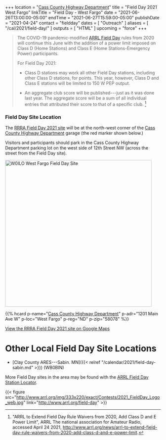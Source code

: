 +++
location = "[Cass County Highway Department](#field-day-site-location)"
title = "Field Day 2021 West Fargo"
linkTitle = "Field Day - West Fargo"
date = "2021-06-26T13:00:00-05:00"
endTime = "2021-06-27T15:59:00-05:00"
publishDate = "2021-04-24"
contact = "fieldday"
dates = [ "Outreach" ]
aliases = [ "/cal/2021/field-day/" ]
outputs = [ "HTML" ]
upcoming = "force"
+++
>The COVID-19 pandemic-modified
>[ARRL Field Day](http://www.arrl.org/field-day)
> rules from 2020 will continue this June with the addition of a
>power limit imposed on Class D (Home Stations) and Class E (Home
>Stations-Emergency Power) participants.
>
>For Field Day 2021:
>
>* Class D stations may work all other Field Day stations, including other
>Class D stations, for points. This year, however, Class D and Class E stations
will be limited to 150 W PEP output.
>
>* An aggregate club score will be published---just as it was done
>last year. The aggregate score will be a sum of all individual entries that
>attributed their score to that of a specific club. [^1]

[^1]: "ARRL to Extend Field Day Rule Waivers from 2020, Add Class D and E Power Limit", ARRL The national association for Amateur Radio, accessed April 24 2021, http://www.arrl.org/news/arrl-to-extend-field-day-rule-waivers-from-2020-add-class-d-and-e-power-limit.

### Field Day Site Location

The [RRRA Field Day 2021 site](https://www.google.com/maps/place/46%C2%B052'33.7%22N+96%C2%B055'11.2%22W/@46.8758746,-96.9215708,274m/data=!3m1!1e3!4m14!1m7!3m6!1s0x52cf34bb7797e871:0xb83bd0531febdbda!2sWest+Fargo,+ND!3b1!8m2!3d46.8769487!4d-96.8999057!3m5!1s0x0:0x0!7e2!8m2!3d46.8760285!4d-96.9197808)
will be at the north-west corner of the [Cass County Highway Department](/places/cass-county-highway-department/) garage
(the red marker shown below.)

Visitors and participants should park in the Cass County Highway Department parking lot on the
west side of 12th Street NW (across the street from the Field Day site).

<a data-flickr-embed="true" href="https://www.flickr.com/photos/147076354@N03/34609732591/in/dateposted-public/" title="W0ILO West Fargo Field Day Site"><img src="https://live.staticflickr.com/65535/34609732591_bb422a376e.jpg" width="474" height="474" alt="W0ILO West Fargo Field Day Site"></a><script async src="//embedr.flickr.com/assets/client-code.js" charset="utf-8"></script>

<span class="genericons-neue genericons-neue-location"></span>
{{% hcard p-name="[Cass County Highway Department](/places/cass-county-highway-department/)" p-adr="1201 Main Ave W" p-loc="West Fargo" p-reg="ND" p-zip="58078" %}} 

[View the RRRA Field Day 2021 site on Google Maps](https://www.google.com/maps/place/46%C2%B052'33.7%22N+96%C2%B055'11.2%22W/@46.8758746,-96.9215708,274m/data=!3m1!1e3!4m14!1m7!3m6!1s0x52cf34bb7797e871:0xb83bd0531febdbda!2sWest+Fargo,+ND!3b1!8m2!3d46.8769487!4d-96.8999057!3m5!1s0x0:0x0!7e2!8m2!3d46.8760285!4d-96.9197808)

# Other Local Field Day Site Locations

* [Clay County ARES---Sabin. MN]({{< relref "/calendar/2021/field-day-sabin.md" >}}) (WB0BIN)

More Field Day sites in the area may be found with the 
[ARRL Field Day Station Locator](http://www.arrl.org/field-day-locator).

{{< figure src="http://www.arrl.org/img/333x220/exact/Contests/2021_FieldDay_Logo_web.jpg" link="http://www.arrl.org/field-day" >}}
